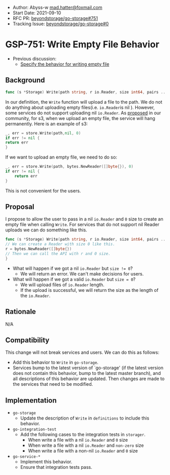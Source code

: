 - Author:  Abyss-w <mad.hatter@foxmail.com>
- Start Date: 2021-09-10
- RFC PR: [beyondstorage/go-storage#751](https://github.com/beyondstorage/go-storage/pull/751)
- Tracking Issue: [beyondstorage/go-storage#0](https://github.com/beyondstorage/go-storage/issues/0)

# GSP-751: Write Empty File Behavior

- Previous discussion:
  - [Specify the behavior for writing empty file](https://forum.beyondstorage.io/t/topic/204)

## Background

```go
func (s *Storage) Write(path string, r io.Reader, size int64, pairs ...Pair) (n int64, err error) {}
```

In our definition, the `Write` function will upload a file to the path. We do not do anything about uploading empty files(i.e. `io.Reader`is nil ). However, some services do not support uploading nil `io.Reader`. As [proposed](https://forum.beyondstorage.io/t/topic/204) in our community, for s3, when we upload an empty file, the service will hang permanently. Here is an example of s3:

```go
_, err = store.Write(path,nil, 0)
if err != nil {
return err
}
```

If we want to upload an empty file, we need to do so:

```go
_, err = store.Write(path, bytes.NewReader([]byte{}), 0)
if err != nil {
    return err
}
```

This is not convenient for the users.

## Proposal

I propose to allow the user to pass in a nil `io.Reader` and `0` size to create an empty file when calling `Write`. For services that do not support nil Reader uploads we can do something like this.

```go
func (s *Storage) Write(path string, r io.Reader, size int64, pairs ...Pair) (n int64, err error) {
// We can create a Reader with size 0 like this.
r = bytes.NewReader([]byte{})
// Then we can call the API with r and 0 size.
}
```

- What will happen if we got a nil `io.Reader` but `size != 0`?
  - We will return an error. We can't make decisions for users.
- What will happen if we got a valid `io.Reader` but `size = 0`?
  - We will upload files of `io.Reader` length.
  - If the upload is successful, we will return the size as the length of the `io.Reader`.

## Rationale

N/A

## Compatibility

This change will not break services and users. We can do this as follows:

- Add this behavior to `Write` in `go-storage`.
- Services bump to the latest version of `go-storage' (if the latest version does not contain this behavior, bump to the latest master branch), and all descriptions of this behavior are updated. Then changes are made to the services that need to be modified.

## Implementation

- `go-storage`
  - Update the description of `Write` in `definitions` to include this behavior.
- `go-integration-test`
  - Add the following cases to the integration tests in `storager`.
    - When write a file with a nil `io.Reader` and `0` size
    - When write a file with a nil `io.Reader` and `non-zero` size
    - When write a file with a non-nil `io.Reader` and `0` size
- `go-service-*`
  - Implement this behavior.
  - Ensure that integration tests pass.